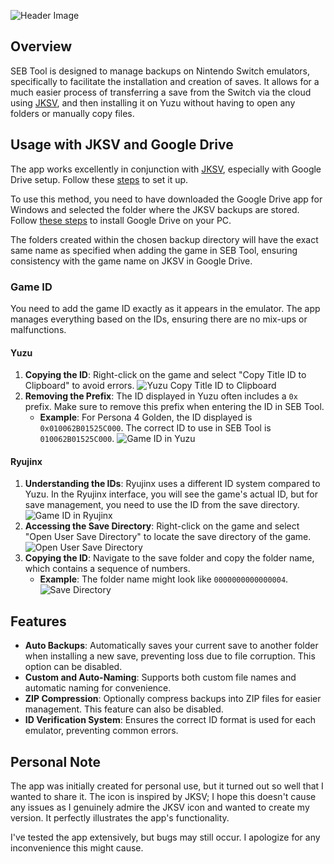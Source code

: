 ![Header Image](https://i.imgur.com/PTtca5T.png)

## Overview

SEB Tool is designed to manage backups on Nintendo Switch emulators, specifically to facilitate the installation and creation of saves. It allows for a much easier process of transferring a save from the Switch via the cloud using [JKSV](https://github.com/J-D-K/JKSV/tree/master), and then installing it on Yuzu without having to open any folders or manually copy files.

## Usage with JKSV and Google Drive

The app works excellently in conjunction with [JKSV](https://github.com/J-D-K/JKSV/tree/master), especially with Google Drive setup. Follow these [steps](https://github.com/J-D-K/JKSV/blob/master/REMOTE_INSTRUCTIONS.MD) to set it up.

To use this method, you need to have downloaded the Google Drive app for Windows and selected the folder where the JKSV backups are stored. Follow [these steps](https://support.google.com/a/users/answer/13022292?hl) to install Google Drive on your PC.

The folders created within the chosen backup directory will have the exact same name as specified when adding the game in SEB Tool, ensuring consistency with the game name on JKSV in Google Drive.

### Game ID

You need to add the game ID exactly as it appears in the emulator. The app manages everything based on the IDs, ensuring there are no mix-ups or malfunctions.

#### Yuzu

1. **Copying the ID**: Right-click on the game and select "Copy Title ID to Clipboard" to avoid errors.
    ![Yuzu Copy Title ID to Clipboard](https://i.imgur.com/r7s4R3y.png)
2. **Removing the Prefix**: The ID displayed in Yuzu often includes a `0x` prefix. Make sure to remove this prefix when entering the ID in SEB Tool.
    - **Example**: For Persona 4 Golden, the ID displayed is `0x010062B01525C000`. The correct ID to use in SEB Tool is `010062B01525C000`.
    ![Game ID in Yuzu](https://i.imgur.com/4dl6Iux.png)

#### Ryujinx

1. **Understanding the IDs**: Ryujinx uses a different ID system compared to Yuzu. In the Ryujinx interface, you will see the game's actual ID, but for save management, you need to use the ID from the save directory.
    ![Game ID in Ryujinx](https://i.imgur.com/2W034ux.png)
2. **Accessing the Save Directory**: Right-click on the game and select "Open User Save Directory" to locate the save directory of the game.
    ![Open User Save Directory](https://i.imgur.com/ELBHghd.png)
3. **Copying the ID**: Navigate to the save folder and copy the folder name, which contains a sequence of numbers. 
    - **Example**: The folder name might look like `0000000000000004`.
    ![Save Directory](https://i.imgur.com/ps14odq.png)

## Features

- **Auto Backups**: Automatically saves your current save to another folder when installing a new save, preventing loss due to file corruption. This option can be disabled.
- **Custom and Auto-Naming**: Supports both custom file names and automatic naming for convenience.
- **ZIP Compression**: Optionally compress backups into ZIP files for easier management. This feature can also be disabled.
- **ID Verification System**: Ensures the correct ID format is used for each emulator, preventing common errors.

## Personal Note

The app was initially created for personal use, but it turned out so well that I wanted to share it. The icon is inspired by JKSV; I hope this doesn't cause any issues as I genuinely admire the JKSV icon and wanted to create my version. It perfectly illustrates the app's functionality.

I've tested the app extensively, but bugs may still occur. I apologize for any inconvenience this might cause.
